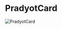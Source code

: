 #  PradyotCard

![PradyotCard](https://github.com/pradyotprksh/development_learning/blob/main/ios/angela_udemy/PradyotCard/PradyotCard.png)
